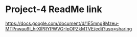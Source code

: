 # Project-4 ReadMe link
https://docs.google.com/document/d/1E5mng8Mzeu-MTPnwau9I_hrXlPRYPWVG-IpOPZkMTVE/edit?usp=sharing

